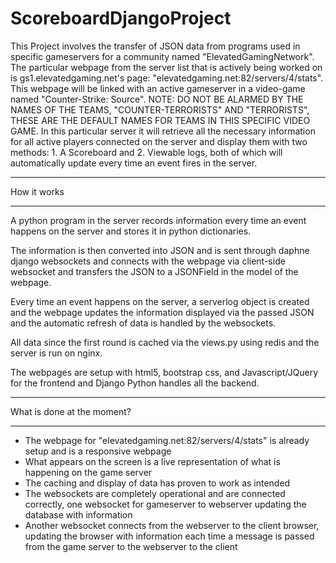 # ScoreboardDjangoProject
This Project involves the transfer of JSON data from programs used in specific gameservers for a community named "ElevatedGamingNetwork". 
The particular webpage from the server list that is actively being worked on is gs1.elevatedgaming.net's page: "elevatedgaming.net:82/servers/4/stats". This webpage will be linked with an active gameserver in a video-game named "Counter-Strike: Source". NOTE: DO NOT BE ALARMED BY THE NAMES OF THE TEAMS, "COUNTER-TERRORISTS" AND "TERRORISTS", THESE ARE THE DEFAULT NAMES FOR TEAMS IN THIS SPECIFIC VIDEO GAME. In this particular server it will retrieve all the necessary information for all active players connected on the server and display them with two methods: 1. A Scoreboard and 2. Viewable logs, both of which will automatically update every time an event fires in the server.  

**********************
How it works 
**********************

A python program in the server records information every time an event happens on the server and stores it in python 
dictionaries. 

The information is then converted into JSON and is sent through daphne django websockets and connects with the webpage 
via client-side websocket and transfers the JSON to a JSONField in the model of the webpage.

Every time an event happens on the server, a serverlog object is created and the webpage updates the information displayed via the passed JSON and the automatic refresh of data is handled by the websockets. 

All data since the first round is cached via the views.py using redis and the server is run on nginx. 

The webpages are setup with html5, bootstrap css, and Javascript/JQuery for the frontend and Django Python handles all the backend. 

**********************
What is done at the moment?
**********************

- The webpage for "elevatedgaming.net:82/servers/4/stats" is already setup and is a responsive webpage
- What appears on the screen is a live representation of what is happening on the game server
- The caching and display of data has proven to work as intended 
- The websockets are completely operational and are connected correctly, one websocket for gameserver to webserver updating the database with information 
- Another websocket connects from the webserver to the client browser, updating the browser with information each time a message is passed from the game server to the webserver to the client
